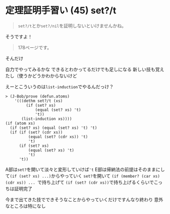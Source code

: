 # 定理証明手習い (45) set?/t

> `set?/t`とか`set?/nil`を証明しないといけませんかね。

そうですよ！

> 178ページです。

そんだけ

自力でやってみるかな
できるとわかってるだけでも足しになる
新しい技も覚えたし（使うかどうかわからないけど

えーとこういうのは`list-induction`でやるんだっけ？

```
> (J-Bob/prove (defun.atoms)
    '(((dethm set?/t (xs)
         (if (set? xs)
             (equal (set? xs) 't)
             't))
       (list-induction xs))))
(if (atom xs)
  (if (set? xs) (equal (set? xs) 't) 't)
  (if (if (set? (cdr xs))
          (equal (set? (cdr xs)) 't)
          't)
      (if (set? xs)
          (equal (set? xs) 't)
          't)
      't))
```

A部は`set?`を開いて淡々と変形していけば`'t`
E部は帰納法の前提はそのままにして`(if (set? xs) ...)`からやっていく
`set?`を開いて
`(if (member? (car xs) (cdr xs)) ... `で持ち上げて
`(if (set? (cdr xs))`で持ち上げるくらいでこっちは証明完了

今まで出てきた技でできそうなことからやっていくだけですんなり終わり
意外なところは特になし


